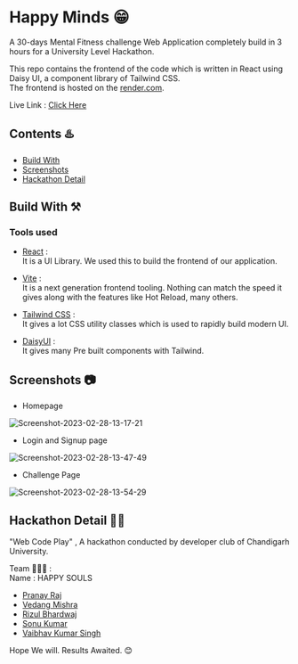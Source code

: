 # Happy Minds 😁
A 30-days Mental Fitness challenge Web Application completely build in 3 hours for a University Level Hackathon.

This repo contains the frontend of the code which is written in React using Daisy UI, a component library of Tailwind CSS.</br>
The frontend is hosted on the [render.com](render.com).

Live Link : [Click Here](Happy-minds.onrender.com)

## Contents ♨️
- [Build With](#build-with)
- [Screenshots](#screenshots)
- [Hackathon Detail](#hackathon-detial)

## Build With ⚒️

### Tools used 
- [React](reactjs.org) : </br>
  It is a UI Library. We used this to build the frontend of our application.
  
- [Vite](vitejs.dev) : </br>
  It is a next generation frontend tooling.
  Nothing can match the speed it gives along with the features like Hot Reload, many others.
  
- [Tailwind CSS](https://tailwindcss.com/) : </br>
  It gives a lot CSS utility classes which is used to rapidly build modern UI.

- [DaisyUI](https://daisyui.com/) : </br>
  It gives many Pre built components with Tailwind.

## Screenshots 📷

- Homepage
<img src="https://i.ibb.co/k9Sdsxd/Screenshot-2023-02-28-13-17-21.png" alt="Screenshot-2023-02-28-13-17-21" border="0">

- Login and Signup page
<img src="https://i.ibb.co/khFn3kN/Screenshot-2023-02-28-13-47-49.png" alt="Screenshot-2023-02-28-13-47-49" border="0">

- Challenge Page
<img src="https://i.ibb.co/JHqb37j/Screenshot-2023-02-28-13-54-29.png" alt="Screenshot-2023-02-28-13-54-29" border="0">

## Hackathon Detail 🧑‍💻

"Web Code Play" , A hackathon conducted by developer club of Chandigarh University.

Team 🙈🙉🙊 : </br>
Name : HAPPY SOULS
- [Pranay Raj](https://www.linkedin.com/in/masterpranay/)
- [Vedang Mishra](https://www.linkedin.com/in/vedangm/)
- [Rizul Bhardwaj](https://www.linkedin.com/in/rizul/)
- [Sonu Kumar](https://www.linkedin.com/in/sonu-kumar-017474231/)
- [Vaibhav Kumar Singh](https://www.linkedin.com/in/vaib215/)

Hope We will. Results Awaited. 😊
